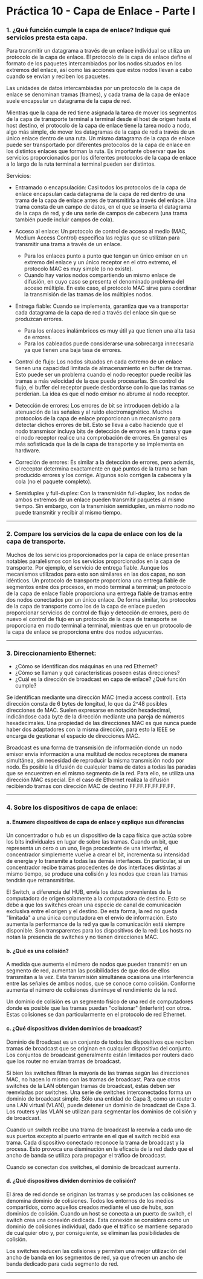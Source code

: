 # Práctica 10 - Capa de Enlace - Parte I

### 1. ¿Qué función cumple la capa de enlace? Indique qué servicios presta esta capa.

Para transmitir un datagrama a través de un enlace individual se utiliza un protocolo de la capa de enlace. El protocolo de la capa de enlace define el formato de los paquetes intercambiados por los nodos situados en los extremos del enlace, así como las acciones que estos nodos llevan a cabo cuando se envían y reciben los paquetes.

Las unidades de datos intercambiadas por un protocolo de la capa de enlace se denominan tramas (frames), y cada trama de la capa de enlace suele encapsular un datagrama de la capa de red.

Mientras que la capa de red tiene asignada la tarea de mover los segmentos de la capa de transporte terminal a terminal desde el host de origen hasta el host destino, el protocolo de la capa de enlace tiene la tarea nodo a nodo, algo más simple, de mover los datagramas de la capa de red a través de un único enlace dentro de una ruta. Un mismo datagrama de la capa de enlace puede ser transportado por diferentes protocolos de la capa de enlace en los distintos enlaces que forman la ruta. Es importante observar que los servicios proporcionados por los diferentes protocolos de la capa de enlace a lo largo de la ruta terminal a terminal pueden ser distintos.

Servicios:

* Entramado o encapsulación: Casi todos los protocolos de la capa de enlace encapsulan cada datagrama de la capa de red dentro de una trama de la capa de enlace antes de transmitirla a través del enlace. Una trama consta de un campo de datos, en el que se inserta el datagrama de la capa de red, y de una serie de campos de cabecera (una trama también puede incluir campos de cola).

* Acceso al enlace: Un protocolo de control de acceso al medio (MAC, Medium Access Control) especifica las reglas que se utilizan para transmitir una trama a través de un enlace.
  * Para los enlaces punto a punto que tengan un único emisor en un extremo del enlace y un único receptor en el otro extremo, el protocolo MAC es muy simple (o no existe).
  * Cuando hay varios nodos compartiendo un mismo enlace de difusión, en cuyo caso se presenta el denominado problema del acceso múltiple. En este caso, el protocolo MAC sirve para coordinar la transmisión de las tramas de los múltiples nodos.

* Entrega fiable: Cuando se implementa, garantiza que va a transportar cada datagrama de la capa de red a través del enlace sin que se produzcan errores.
  * Para los enlaces inalámbricos es muy útil ya que tienen una alta tasa de errores.
  * Para los cableados puede considerarse una sobrecarga innecesaria ya que tienen una baja tasa de errores.

* Control de flujo: Los nodos situados en cada extremo de un enlace tienen una capacidad limitada de almacenamiento en buffer de tramas. Esto puede ser un problema cuando el nodo receptor puede recibir las tramas a más velocidad de la que puede procesarlas. Sin control de flujo, el buffer del receptor puede desbordarse con lo que las tramas se perderían. La idea es que el nodo emisor no abrume al nodo receptor.

* Detección de errores: Los errores de bit se introducen debido a la atenuación de las señales y al ruido electromagnético. Muchos protocolos de la capa de enlace proporcionan un mecanismo para detectar dichos errores de bit. Esto se lleva a cabo haciendo que el nodo transmisor incluya bits de detección de errores en la trama y que el nodo receptor realice una comprobación de errores. En general es más sofisticada que la de la capa de transporte y se implementa en hardware.

* Correción de errores: Es similar a la detección de errores, pero además, el receptor determina exactamente en qué puntos de la trama se han producido errores y los corrige. Algunos solo corrigen la cabecera y la cola (no el paquete completo).

* Semiduplex y full-duplex: Con la transmisión full-duplex, los nodos de ambos extremos de un enlace pueden transmitir paquetes al mismo tiempo. Sin embargo, con la transmisión semiduplex, un mismo nodo no puede transmitir y recibir al mismo tiempo.

---

### 2. Compare los servicios de la capa de enlace con los de la capa de transporte.

Muchos de los servicios proporcionados por la capa de enlace presentan notables paralelismos con los servicios proporcionados en la capa de transporte. Por ejemplo, el servicio de entrega fiable. Aunque los mecanismos utilizados para esto son similares en las dos capas, no son idénticos. Un protocolo de transporte proporciona una entrega fiable de segmentos entre dos procesos, en modo terminal a terminal; un protocolo de la capa de enlace fiable proporciona una entrega fiable de tramas entre dos nodos conectados por un único enlace. De forma similar, los protocolos de la capa de transporte como los de la capa de enlace pueden proporcionar servicios de control de flujo y detección de errores, pero de nuevo el control de flujo en un protocolo de la capa de transporte se proporciona en modo terminal a terminal, mientras que en un protocolo de la capa de enlace se proporciona entre dos nodos adyacentes.

---

### 3. Direccionamiento Ethernet:

* ¿Cómo se identifican dos máquinas en una red Ethernet?
* ¿Cómo se llaman y qué características poseen estas direcciones?
* ¿Cuál es la dirección de broadcast en capa de enlace? ¿Qué función cumple?

Se identifican mediante una dirección MAC (media access control). Esta dirección consta de 6 bytes de longitud, lo que da 2^48 posibles direcciones de MAC. Suelen expresarse en notación hexadecimal, indicándose cada byte de la dirección mediante una pareja de números hexadecimales. Una propiedad de las direcciones MAC es que nunca puede haber dos adaptadores con la misma dirección, para esto la IEEE se encarga de gestionar el espacio de direcciones MAC.

Broadcast  es una forma de transmisión de información donde un nodo emisor envía información a una multitud de nodos receptores de manera simultánea, sin necesidad de reproducir la misma transmisión nodo por nodo. Es posible la difusión de cualquier trama de datos a todas las paradas que se encuentren en el mismo segmento de la red. Para ello, se utiliza una dirección MAC especial. En el caso de Ethernet  realiza la difusión recibiendo tramas con dirección MAC de destino FF.FF.FF.FF.FF.FF.

---

### 4. Sobre los dispositivos de capa de enlace:

#### a. Enumere dispositivos de capa de enlace y explique sus diferencias

Un concentrador o hub es un dispositivo de la capa física que actúa sobre los bits individuales en lugar de sobre las tramas. Cuando un bit, que representa un cero o un uno, llega procedente de una interfaz, el concentrador simplemente vuelve a crear el bit, incrementa su intensidad de energía y lo transmite a todas las demás interfaces.
En particular, si un concentrador recibe tramas procedentes de dos interfaces distintas al mismo tiempo, se produce una colisión y los nodos que crean las tramas tendrán que retransmitirlas.

El Switch, a diferencia del HUB, envía los datos provenientes de la computadora de origen solamente a la computadora de destino. Esto se debe a que los switches crean una especie de canal de comunicación exclusiva entre el origen y el destino. De esta forma, la red no queda "limitada" a una única computadora en el envío de información. Esto aumenta la performance de la red ya que la comunicación está siempre disponible. Son transparentes para los dispositivos de la red: Los hosts no notan la presencia de switches y no tienen direcciones MAC.

#### b. ¿Qué es una colisión?

A medida que aumenta el número de nodos que pueden transmitir en un segmento de red, aumentan las posibilidades de que dos de ellos transmitan a la vez. Esta transmisión simultánea ocasiona una interferencia entre las señales de ambos nodos, que se conoce como colisión. Conforme aumenta el número de colisiones disminuye el rendimiento de la red.

Un dominio de colisión es un segmento físico de una red de computadores donde es posible que las tramas puedan "colisionar" (interferir) con otros. Estas colisiones se dan particularmente en el protocolo de red Ethernet.

#### c. ¿Qué dispositivos dividen dominios de broadcast?

Dominio de Broadcast es un conjunto de todos los dispositivos que reciben tramas de broadcast que se originan en cualquier dispositivo del conjunto. Los conjuntos de broadcast generalmente están limitados por routers dado que los router no envían tramas de broadcast.

Si bien los switches filtran la mayoría de las tramas según las direcciones MAC, no hacen lo mismo con las tramas de broadcast. Para que otros switches de la LAN obtengan tramas de broadcast, éstas deben ser reenviadas por switches. Una serie de switches interconectados forma un dominio de broadcast simple. Sólo una entidad de Capa 3, como un router o una LAN virtual (VLAN), puede detener un dominio de broadcast de Capa 3. Los routers y las VLAN se utilizan para segmentar los dominios de colisión y de broadcast.

Cuando un switch recibe una trama de broadcast la reenvía a cada uno de sus puertos excepto al puerto entrante en el que el switch recibió esa trama. Cada dispositivo conectado reconoce la trama de broadcast y la procesa. Esto provoca una disminución en la eficacia de la red dado que el ancho de banda se utiliza para propagar el tráfico de broadcast.

Cuando se conectan dos switches, el dominio de broadcast aumenta.

#### d. ¿Qué dispositivos dividen dominios de colisión?

El área de red donde se originan las tramas y se producen las colisiones se denomina dominio de colisiones. Todos los entornos de los medios compartidos, como aquellos creados mediante el uso de hubs, son dominios de colisión. Cuando un host se conecta a un puerto de switch, el switch crea una conexión dedicada. Esta conexión se considera como un dominio de colisiones individual, dado que el tráfico se mantiene separado de cualquier otro y, por consiguiente, se eliminan las posibilidades de colisión.

Los switches reducen las colisiones y permiten una mejor utilización del ancho de banda en los segmentos de red, ya que ofrecen un ancho de banda dedicado para cada segmento de red.

---

